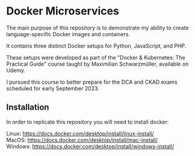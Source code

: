 # Docker Microservices

The main purpose of this repository is to demonstrate my ability to create language-specific Docker images and containers.  

It contains three distinct Docker setups for Python, JavaScript, and PHP.

These setups were developed as part of the "Docker & Kubernetes: The Practical Guide" course taught by Maximilian Schwarzmüller, available on Udemy.

I pursued this course to better prepare for the DCA and CKAD exams scheduled for early September 2023.

## Installation

In order to replicate this repository you will need to install docker:  

Linux: https://docs.docker.com/desktop/install/linux-install/  
MacOS: https://docs.docker.com/desktop/install/mac-install/  
Windows: https://docs.docker.com/desktop/install/windows-install/









